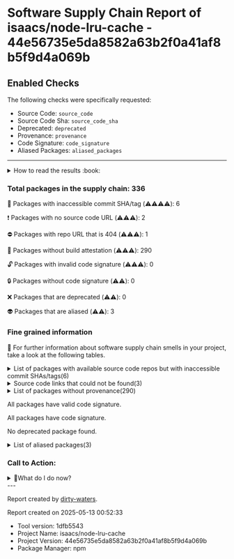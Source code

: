 
# Software Supply Chain Report of isaacs/node-lru-cache - 44e56735e5da8582a63b2f0a41af8b5f9d4a069b

## Enabled Checks
The following checks were specifically requested:

- Source Code: `source_code`
- Source Code Sha: `source_code_sha`
- Deprecated: `deprecated`
- Provenance: `provenance`
- Code Signature: `code_signature`
- Aliased Packages: `aliased_packages`

---


<details>
    <summary>How to read the results :book: </summary>
    
 Dirty-waters has analyzed your project dependencies and found different categories for each of them:

    
 - ⚠️⚠️⚠️⚠️ : critical severity 

    
 - ⚠️⚠️⚠️ : high severity 

    
 - ⚠️⚠️: medium severity 

    
 - ⚠️: low severity 

</details>
        

 ### Total packages in the supply chain: 336


:wrench: Packages with inaccessible commit SHA/tag (⚠️⚠️⚠️⚠️): 6

:heavy_exclamation_mark: Packages with no source code URL (⚠️⚠️⚠️): 2

:no_entry: Packages with repo URL that is 404 (⚠️⚠️⚠️): 1

:black_square_button: Packages without build attestation (⚠️⚠️⚠️): 290

:unlock: Packages with invalid code signature (⚠️⚠️⚠️): 0

:lock: Packages without code signature (⚠️⚠️): 0

:x: Packages that are deprecated (⚠️⚠️): 0

:alien: Packages that are aliased (⚠️⚠️): 3


### Fine grained information

:dolphin: For further information about software supply chain smells in your project, take a look at the following tables.

<details>
<summary>List of packages with available source code repos but with inaccessible commit SHAs/tags(6)</summary>
    


| package_name                                   | sha_exists   | tag_version   | is_sha   | sha                                      | tag_url   | message                            |   status_code_for_sha | parent                                                                                                           |
|:-----------------------------------------------|:-------------|:--------------|:---------|:-----------------------------------------|:----------|:-----------------------------------|----------------------:|:-----------------------------------------------------------------------------------------------------------------|
| `@isaacs/ts-node-temp-fork-for-pr-2009@10.9.7` | False        | `10.9.7`      | True     | b94410f249225de05d877d75f8b1839417cbdad3 |           | Tag 10.9.7 not found in the repo   |                   404 | `[]`                                                                                                             |
| `@types/hast@3.0.4`                            | False        | `3.0.4`       | False    |                                          |           | Tag 3.0.4 not found in the repo    |                   404 | `[]`                                                                                                             |
| `@types/istanbul-lib-coverage@2.0.6`           | False        | `2.0.6`       | False    |                                          |           | Tag 2.0.6 not found in the repo    |                   404 | `[]`                                                                                                             |
| `@types/node@22.13.13`                         | False        | `22.13.13`    | False    |                                          |           | Tag 22.13.13 not found in the repo |                   404 | `[]`                                                                                                             |
| `@types/unist@3.0.3`                           | False        | `3.0.3`       | False    |                                          |           | Tag 3.0.3 not found in the repo    |                   404 | `[]`                                                                                                             |
| `tap-yaml@4.0.0`                               | False        | `4.0.0`       | True     | f4c46d4e0c4489b30cbc79391257cecafa95063b |           | Tag 4.0.0 not found in the repo    |                   404 | `['@tapjs/reporter@4.0.2', '@tapjs/core@4.0.1', '@tapjs/run@4.0.2', 'tap-parser@18.0.0', '@tapjs/config@5.0.1']` |
</details>

<details>
<summary>Source code links that could not be found(3)</summary>
    


|   index | package_name                     | github_url                                  | github_exists   | parent   |
|--------:|:---------------------------------|:--------------------------------------------|:----------------|:---------|
|       1 | `@alcalzone/ansi-tokenize@0.1.3` | No_repo_info_found                          |                 | `[]`     |
|       2 | `minipass-pipeline@1.2.4`        | No_repo_info_found                          |                 | `[]`     |
|       3 | `prismjs-terminal@1.2.3`         | https://github.com/isaacs/prismajs-terminal | False           | `[]`     |
</details>

<details>
<summary>List of packages without provenance(290)</summary>
    


| package_name                                   | provenance_in_version   | parent                                                                                                                                                 |
|:-----------------------------------------------|:------------------------|:-------------------------------------------------------------------------------------------------------------------------------------------------------|
| `@alcalzone/ansi-tokenize@0.1.3`               | False                   | `[]`                                                                                                                                                   |
| `@base2/pretty-print-object@1.0.1`             | False                   | `['react-element-to-jsx-string@15.0.0']`                                                                                                               |
| `@bcoe/v8-coverage@1.0.2`                      | False                   | `[]`                                                                                                                                                   |
| `@cspotcode/source-map-support@0.8.1`          | False                   | `[]`                                                                                                                                                   |
| `@esbuild/aix-ppc64@0.25.1`                    | False                   | `[]`                                                                                                                                                   |
| `@esbuild/android-arm64@0.25.1`                | False                   | `[]`                                                                                                                                                   |
| `@esbuild/android-arm@0.25.1`                  | False                   | `[]`                                                                                                                                                   |
| `@esbuild/android-x64@0.25.1`                  | False                   | `[]`                                                                                                                                                   |
| `@esbuild/darwin-arm64@0.25.1`                 | False                   | `[]`                                                                                                                                                   |
| `@esbuild/darwin-x64@0.25.1`                   | False                   | `[]`                                                                                                                                                   |
| `@esbuild/freebsd-arm64@0.25.1`                | False                   | `[]`                                                                                                                                                   |
| `@esbuild/freebsd-x64@0.25.1`                  | False                   | `[]`                                                                                                                                                   |
| `@esbuild/linux-arm64@0.25.1`                  | False                   | `[]`                                                                                                                                                   |
| `@esbuild/linux-arm@0.25.1`                    | False                   | `[]`                                                                                                                                                   |
| `@esbuild/linux-ia32@0.25.1`                   | False                   | `[]`                                                                                                                                                   |
| `@esbuild/linux-loong64@0.25.1`                | False                   | `[]`                                                                                                                                                   |
| `@esbuild/linux-mips64el@0.25.1`               | False                   | `[]`                                                                                                                                                   |
| `@esbuild/linux-ppc64@0.25.1`                  | False                   | `[]`                                                                                                                                                   |
| `@esbuild/linux-riscv64@0.25.1`                | False                   | `[]`                                                                                                                                                   |
| `@esbuild/linux-s390x@0.25.1`                  | False                   | `[]`                                                                                                                                                   |
| `@esbuild/linux-x64@0.25.1`                    | False                   | `[]`                                                                                                                                                   |
| `@esbuild/netbsd-arm64@0.25.1`                 | False                   | `[]`                                                                                                                                                   |
| `@esbuild/netbsd-x64@0.25.1`                   | False                   | `[]`                                                                                                                                                   |
| `@esbuild/openbsd-arm64@0.25.1`                | False                   | `[]`                                                                                                                                                   |
| `@esbuild/openbsd-x64@0.25.1`                  | False                   | `[]`                                                                                                                                                   |
| `@esbuild/sunos-x64@0.25.1`                    | False                   | `[]`                                                                                                                                                   |
| `@esbuild/win32-arm64@0.25.1`                  | False                   | `[]`                                                                                                                                                   |
| `@esbuild/win32-ia32@0.25.1`                   | False                   | `[]`                                                                                                                                                   |
| `@esbuild/win32-x64@0.25.1`                    | False                   | `[]`                                                                                                                                                   |
| `@gerrit0/mini-shiki@3.2.1`                    | False                   | `[]`                                                                                                                                                   |
| `@isaacs/cliui@8.0.2`                          | False                   | `[]`                                                                                                                                                   |
| `@isaacs/ts-node-temp-fork-for-pr-2009@10.9.7` | False                   | `[]`                                                                                                                                                   |
| `@istanbuljs/schema@0.1.3`                     | False                   | `[]`                                                                                                                                                   |
| `@jridgewell/resolve-uri@3.1.2`                | False                   | `[]`                                                                                                                                                   |
| `@jridgewell/sourcemap-codec@1.5.0`            | False                   | `[]`                                                                                                                                                   |
| `@jridgewell/trace-mapping@0.3.25`             | False                   | `[]`                                                                                                                                                   |
| `@jridgewell/trace-mapping@0.3.9`              | False                   | `['@cspotcode/source-map-support@0.8.1']`                                                                                                              |
| `@npmcli/fs@3.1.1`                             | False                   | `[]`                                                                                                                                                   |
| `@npmcli/node-gyp@3.0.0`                       | False                   | `[]`                                                                                                                                                   |
| `@pkgjs/parseargs@0.11.0`                      | False                   | `[]`                                                                                                                                                   |
| `@shikijs/vscode-textmate@10.0.2`              | False                   | `[]`                                                                                                                                                   |
| `@tapjs/after-each@4.0.1`                      | False                   | `['tap@21.1.0', '@tapjs/test@4.0.1']`                                                                                                                  |
| `@tapjs/after@3.0.1`                           | False                   | `['@tapjs/mock@4.0.1', 'tap@21.1.0', '@tapjs/test@4.0.1', '@tapjs/run@4.0.2', '@tapjs/intercept@4.0.1']`                                               |
| `@tapjs/asserts@4.0.1`                         | False                   | `['tap@21.1.0', '@tapjs/test@4.0.1']`                                                                                                                  |
| `@tapjs/before-each@4.0.1`                     | False                   | `['tap@21.1.0', '@tapjs/test@4.0.1']`                                                                                                                  |
| `@tapjs/before@4.0.1`                          | False                   | `['tap@21.1.0', '@tapjs/run@4.0.2', '@tapjs/test@4.0.1']`                                                                                              |
| `@tapjs/chdir@3.0.1`                           | False                   | `['tap@21.1.0', '@tapjs/test@4.0.1']`                                                                                                                  |
| `@tapjs/config@5.0.1`                          | False                   | `['@tapjs/run@4.0.2', '@tapjs/reporter@4.0.2']`                                                                                                        |
| `@tapjs/core@4.0.1`                            | False                   | `['tap@21.1.0', '@tapjs/config@5.0.1']`                                                                                                                |
| `@tapjs/error-serdes@4.0.0`                    | False                   | `['@tapjs/node-serialize@4.0.1']`                                                                                                                      |
| `@tapjs/filter@4.0.1`                          | False                   | `['tap@21.1.0', '@tapjs/test@4.0.1']`                                                                                                                  |
| `@tapjs/fixture@4.0.1`                         | False                   | `['tap@21.1.0', '@tapjs/test@4.0.1']`                                                                                                                  |
| `@tapjs/intercept@4.0.1`                       | False                   | `['tap@21.1.0', '@tapjs/test@4.0.1']`                                                                                                                  |
| `@tapjs/mock@4.0.1`                            | False                   | `['tap@21.1.0', '@tapjs/test@4.0.1']`                                                                                                                  |
| `@tapjs/node-serialize@4.0.1`                  | False                   | `['tap@21.1.0', '@tapjs/test@4.0.1']`                                                                                                                  |
| `@tapjs/processinfo@3.1.8`                     | False                   | `[]`                                                                                                                                                   |
| `@tapjs/reporter@4.0.2`                        | False                   | `['@tapjs/run@4.0.2']`                                                                                                                                 |
| `@tapjs/run@4.0.2`                             | False                   | `['tap@21.1.0']`                                                                                                                                       |
| `@tapjs/snapshot@4.0.1`                        | False                   | `['tap@21.1.0', '@tapjs/test@4.0.1']`                                                                                                                  |
| `@tapjs/spawn@4.0.1`                           | False                   | `['tap@21.1.0', '@tapjs/run@4.0.2', '@tapjs/test@4.0.1']`                                                                                              |
| `@tapjs/stack@4.0.0`                           | False                   | `['@tapjs/node-serialize@4.0.1', '@tapjs/mock@4.0.1', '@tapjs/reporter@4.0.2', '@tapjs/asserts@4.0.1', '@tapjs/intercept@4.0.1', '@tapjs/core@4.0.1']` |
| `@tapjs/stdin@4.0.1`                           | False                   | `['tap@21.1.0', '@tapjs/run@4.0.2', '@tapjs/test@4.0.1']`                                                                                              |
| `@tapjs/test@4.0.1`                            | False                   | `['@tapjs/run@4.0.2', 'tap@21.1.0', '@tapjs/core@4.0.1', '@tapjs/config@5.0.1']`                                                                       |
| `@tapjs/typescript@3.1.0`                      | False                   | `['tap@21.1.0', '@tapjs/test@4.0.1']`                                                                                                                  |
| `@tapjs/worker@4.0.1`                          | False                   | `['tap@21.1.0', '@tapjs/test@4.0.1']`                                                                                                                  |
| `@tsconfig/node14@14.1.3`                      | False                   | `[]`                                                                                                                                                   |
| `@tsconfig/node16@16.1.3`                      | False                   | `[]`                                                                                                                                                   |
| `@tsconfig/node18@18.2.4`                      | False                   | `[]`                                                                                                                                                   |
| `@tsconfig/node20@20.1.5`                      | False                   | `[]`                                                                                                                                                   |
| `@types/hast@3.0.4`                            | False                   | `[]`                                                                                                                                                   |
| `@types/istanbul-lib-coverage@2.0.6`           | False                   | `[]`                                                                                                                                                   |
| `@types/node@22.13.13`                         | False                   | `[]`                                                                                                                                                   |
| `@types/unist@3.0.3`                           | False                   | `[]`                                                                                                                                                   |
| `abbrev@2.0.0`                                 | False                   | `[]`                                                                                                                                                   |
| `acorn-walk@8.3.4`                             | False                   | `[]`                                                                                                                                                   |
| `acorn@8.14.1`                                 | False                   | `[]`                                                                                                                                                   |
| `agent-base@7.1.3`                             | False                   | `[]`                                                                                                                                                   |
| `aggregate-error@3.1.0`                        | False                   | `[]`                                                                                                                                                   |
| `ansi-escapes@7.0.0`                           | False                   | `[]`                                                                                                                                                   |
| `ansi-regex@5.0.1`                             | False                   | `[]`                                                                                                                                                   |
| `ansi-regex@6.1.0`                             | False                   | `[]`                                                                                                                                                   |
| `ansi-styles@4.3.0`                            | False                   | `[]`                                                                                                                                                   |
| `ansi-styles@6.2.1`                            | False                   | `[]`                                                                                                                                                   |
| `anymatch@3.1.3`                               | False                   | `[]`                                                                                                                                                   |
| `arg@4.1.3`                                    | False                   | `[]`                                                                                                                                                   |
| `argparse@2.0.1`                               | False                   | `[]`                                                                                                                                                   |
| `async-hook-domain@4.0.1`                      | False                   | `[]`                                                                                                                                                   |
| `auto-bind@5.0.1`                              | False                   | `[]`                                                                                                                                                   |
| `balanced-match@1.0.2`                         | False                   | `[]`                                                                                                                                                   |
| `benchmark@2.1.4`                              | False                   | `[]`                                                                                                                                                   |
| `binary-extensions@2.3.0`                      | False                   | `[]`                                                                                                                                                   |
| `brace-expansion@2.0.1`                        | False                   | `[]`                                                                                                                                                   |
| `braces@3.0.3`                                 | False                   | `[]`                                                                                                                                                   |
| `c8@10.1.3`                                    | False                   | `[]`                                                                                                                                                   |
| `chalk@5.4.1`                                  | False                   | `[]`                                                                                                                                                   |
| `chownr@2.0.0`                                 | False                   | `[]`                                                                                                                                                   |
| `clean-stack@2.2.0`                            | False                   | `[]`                                                                                                                                                   |
| `cli-boxes@3.0.0`                              | False                   | `[]`                                                                                                                                                   |
| `cli-cursor@4.0.0`                             | False                   | `[]`                                                                                                                                                   |
| `cli-truncate@4.0.0`                           | False                   | `[]`                                                                                                                                                   |
| `cliui@8.0.1`                                  | False                   | `[]`                                                                                                                                                   |
| `code-excerpt@4.0.0`                           | False                   | `[]`                                                                                                                                                   |
| `color-convert@2.0.1`                          | False                   | `[]`                                                                                                                                                   |
| `color-name@1.1.4`                             | False                   | `[]`                                                                                                                                                   |
| `convert-source-map@2.0.0`                     | False                   | `[]`                                                                                                                                                   |
| `convert-to-spaces@2.0.1`                      | False                   | `[]`                                                                                                                                                   |
| `cross-spawn@7.0.6`                            | False                   | `[]`                                                                                                                                                   |
| `debug@4.4.0`                                  | False                   | `[]`                                                                                                                                                   |
| `diff@4.0.2`                                   | False                   | `[]`                                                                                                                                                   |
| `diff@5.2.0`                                   | False                   | `[]`                                                                                                                                                   |
| `eastasianwidth@0.2.0`                         | False                   | `[]`                                                                                                                                                   |
| `emoji-regex@10.4.0`                           | False                   | `[]`                                                                                                                                                   |
| `emoji-regex@8.0.0`                            | False                   | `[]`                                                                                                                                                   |
| `emoji-regex@9.2.2`                            | False                   | `[]`                                                                                                                                                   |
| `encoding@0.1.13`                              | False                   | `[]`                                                                                                                                                   |
| `entities@4.5.0`                               | False                   | `[]`                                                                                                                                                   |
| `env-paths@2.2.1`                              | False                   | `[]`                                                                                                                                                   |
| `environment@1.1.0`                            | False                   | `[]`                                                                                                                                                   |
| `err-code@2.0.3`                               | False                   | `[]`                                                                                                                                                   |
| `esbuild@0.25.1`                               | False                   | `[]`                                                                                                                                                   |
| `escalade@3.2.0`                               | False                   | `[]`                                                                                                                                                   |
| `escape-string-regexp@2.0.0`                   | False                   | `[]`                                                                                                                                                   |
| `events-to-array@2.0.3`                        | False                   | `[]`                                                                                                                                                   |
| `fill-range@7.1.1`                             | False                   | `[]`                                                                                                                                                   |
| `find-up@5.0.0`                                | False                   | `[]`                                                                                                                                                   |
| `foreground-child@3.3.1`                       | False                   | `[]`                                                                                                                                                   |
| `fromentries@1.3.2`                            | False                   | `[]`                                                                                                                                                   |
| `fs-minipass@2.1.0`                            | False                   | `[]`                                                                                                                                                   |
| `fsevents@2.3.3`                               | False                   | `[]`                                                                                                                                                   |
| `function-loop@4.0.0`                          | False                   | `[]`                                                                                                                                                   |
| `get-caller-file@2.0.5`                        | False                   | `[]`                                                                                                                                                   |
| `get-east-asian-width@1.3.0`                   | False                   | `[]`                                                                                                                                                   |
| `glob-parent@5.1.2`                            | False                   | `[]`                                                                                                                                                   |
| `glob@10.4.5`                                  | False                   | `[]`                                                                                                                                                   |
| `glob@11.0.1`                                  | False                   | `[]`                                                                                                                                                   |
| `graceful-fs@4.2.11`                           | False                   | `[]`                                                                                                                                                   |
| `has-flag@4.0.0`                               | False                   | `[]`                                                                                                                                                   |
| `html-escaper@2.0.2`                           | False                   | `[]`                                                                                                                                                   |
| `http-cache-semantics@4.1.1`                   | False                   | `[]`                                                                                                                                                   |
| `http-proxy-agent@7.0.2`                       | False                   | `[]`                                                                                                                                                   |
| `https-proxy-agent@7.0.6`                      | False                   | `[]`                                                                                                                                                   |
| `iconv-lite@0.6.3`                             | False                   | `[]`                                                                                                                                                   |
| `imurmurhash@0.1.4`                            | False                   | `[]`                                                                                                                                                   |
| `indent-string@4.0.0`                          | False                   | `[]`                                                                                                                                                   |
| `indent-string@5.0.0`                          | False                   | `[]`                                                                                                                                                   |
| `ink@5.2.0`                                    | False                   | `[]`                                                                                                                                                   |
| `ip-address@9.0.5`                             | False                   | `[]`                                                                                                                                                   |
| `is-actual-promise@1.0.2`                      | False                   | `[]`                                                                                                                                                   |
| `is-binary-path@2.1.0`                         | False                   | `[]`                                                                                                                                                   |
| `is-extglob@2.1.1`                             | False                   | `[]`                                                                                                                                                   |
| `is-fullwidth-code-point@3.0.0`                | False                   | `[]`                                                                                                                                                   |
| `is-fullwidth-code-point@4.0.0`                | False                   | `[]`                                                                                                                                                   |
| `is-fullwidth-code-point@5.0.0`                | False                   | `[]`                                                                                                                                                   |
| `is-glob@4.0.3`                                | False                   | `[]`                                                                                                                                                   |
| `is-in-ci@1.0.0`                               | False                   | `[]`                                                                                                                                                   |
| `is-lambda@1.0.1`                              | False                   | `[]`                                                                                                                                                   |
| `is-number@7.0.0`                              | False                   | `[]`                                                                                                                                                   |
| `is-plain-object@5.0.0`                        | False                   | `['react-element-to-jsx-string@15.0.0']`                                                                                                               |
| `isexe@2.0.0`                                  | False                   | `[]`                                                                                                                                                   |
| `isexe@3.1.1`                                  | False                   | `[]`                                                                                                                                                   |
| `istanbul-lib-coverage@3.2.2`                  | False                   | `[]`                                                                                                                                                   |
| `istanbul-lib-report@3.0.1`                    | False                   | `[]`                                                                                                                                                   |
| `istanbul-reports@3.1.7`                       | False                   | `[]`                                                                                                                                                   |
| `jackspeak@3.4.3`                              | False                   | `[]`                                                                                                                                                   |
| `jackspeak@4.1.0`                              | False                   | `[]`                                                                                                                                                   |
| `js-tokens@4.0.0`                              | False                   | `[]`                                                                                                                                                   |
| `jsbn@1.1.0`                                   | False                   | `['ip-address@9.0.5']`                                                                                                                                 |
| `jsonparse@1.3.1`                              | False                   | `[]`                                                                                                                                                   |
| `linkify-it@5.0.0`                             | False                   | `[]`                                                                                                                                                   |
| `locate-path@6.0.0`                            | False                   | `[]`                                                                                                                                                   |
| `lodash@4.17.21`                               | False                   | `[]`                                                                                                                                                   |
| `loose-envify@1.4.0`                           | False                   | `[]`                                                                                                                                                   |
| `lru-cache@10.4.3`                             | False                   | `[]`                                                                                                                                                   |
| `lru-cache@11.0.2`                             | False                   | `[]`                                                                                                                                                   |
| `lunr@2.3.9`                                   | False                   | `[]`                                                                                                                                                   |
| `make-dir@4.0.0`                               | False                   | `[]`                                                                                                                                                   |
| `make-error@1.3.6`                             | False                   | `[]`                                                                                                                                                   |
| `markdown-it@14.1.0`                           | False                   | `[]`                                                                                                                                                   |
| `marked@4.3.0`                                 | False                   | `[]`                                                                                                                                                   |
| `mdurl@2.0.0`                                  | False                   | `[]`                                                                                                                                                   |
| `mimic-fn@2.1.0`                               | False                   | `[]`                                                                                                                                                   |
| `minimatch@10.0.1`                             | False                   | `[]`                                                                                                                                                   |
| `minimatch@9.0.5`                              | False                   | `[]`                                                                                                                                                   |
| `minipass-collect@2.0.1`                       | False                   | `[]`                                                                                                                                                   |
| `minipass-flush@1.0.5`                         | False                   | `[]`                                                                                                                                                   |
| `minipass-pipeline@1.2.4`                      | False                   | `[]`                                                                                                                                                   |
| `minipass-sized@1.0.3`                         | False                   | `[]`                                                                                                                                                   |
| `minipass@3.3.6`                               | False                   | `[]`                                                                                                                                                   |
| `minipass@5.0.0`                               | False                   | `[]`                                                                                                                                                   |
| `minipass@7.1.2`                               | False                   | `[]`                                                                                                                                                   |
| `minizlib@2.1.2`                               | False                   | `[]`                                                                                                                                                   |
| `mkdirp@1.0.4`                                 | False                   | `[]`                                                                                                                                                   |
| `mkdirp@3.0.1`                                 | False                   | `[]`                                                                                                                                                   |
| `ms@2.1.3`                                     | False                   | `[]`                                                                                                                                                   |
| `negotiator@0.6.4`                             | False                   | `[]`                                                                                                                                                   |
| `normalize-path@3.0.0`                         | False                   | `[]`                                                                                                                                                   |
| `onetime@5.1.2`                                | False                   | `[]`                                                                                                                                                   |
| `opener@1.5.2`                                 | False                   | `[]`                                                                                                                                                   |
| `p-limit@3.1.0`                                | False                   | `[]`                                                                                                                                                   |
| `p-locate@5.0.0`                               | False                   | `[]`                                                                                                                                                   |
| `p-map@4.0.0`                                  | False                   | `[]`                                                                                                                                                   |
| `package-json-from-dist@1.0.1`                 | False                   | `[]`                                                                                                                                                   |
| `patch-console@2.0.0`                          | False                   | `[]`                                                                                                                                                   |
| `path-exists@4.0.0`                            | False                   | `[]`                                                                                                                                                   |
| `path-key@3.1.1`                               | False                   | `[]`                                                                                                                                                   |
| `path-scurry@1.11.1`                           | False                   | `[]`                                                                                                                                                   |
| `path-scurry@2.0.0`                            | False                   | `[]`                                                                                                                                                   |
| `picomatch@2.3.1`                              | False                   | `[]`                                                                                                                                                   |
| `pirates@4.0.6`                                | False                   | `[]`                                                                                                                                                   |
| `platform@1.3.6`                               | False                   | `[]`                                                                                                                                                   |
| `polite-json@5.0.0`                            | False                   | `[]`                                                                                                                                                   |
| `prettier@3.5.3`                               | False                   | `[]`                                                                                                                                                   |
| `prismjs-terminal@1.2.3`                       | False                   | `[]`                                                                                                                                                   |
| `prismjs@1.30.0`                               | False                   | `[]`                                                                                                                                                   |
| `process-on-spawn@1.1.0`                       | False                   | `[]`                                                                                                                                                   |
| `promise-inflight@1.0.1`                       | False                   | `[]`                                                                                                                                                   |
| `promise-retry@2.0.1`                          | False                   | `[]`                                                                                                                                                   |
| `punycode.js@2.3.1`                            | False                   | `[]`                                                                                                                                                   |
| `react-dom@18.3.1`                             | False                   | `[]`                                                                                                                                                   |
| `react-element-to-jsx-string@15.0.0`           | False                   | `[]`                                                                                                                                                   |
| `react-is@18.1.0`                              | False                   | `['react-element-to-jsx-string@15.0.0']`                                                                                                               |
| `react-reconciler@0.29.2`                      | False                   | `[]`                                                                                                                                                   |
| `react@18.3.1`                                 | False                   | `[]`                                                                                                                                                   |
| `readdirp@3.6.0`                               | False                   | `[]`                                                                                                                                                   |
| `require-directory@2.1.1`                      | False                   | `[]`                                                                                                                                                   |
| `resolve-import@2.0.0`                         | False                   | `[]`                                                                                                                                                   |
| `restore-cursor@4.0.0`                         | False                   | `[]`                                                                                                                                                   |
| `retry@0.12.0`                                 | False                   | `[]`                                                                                                                                                   |
| `rimraf@6.0.1`                                 | False                   | `[]`                                                                                                                                                   |
| `safer-buffer@2.1.2`                           | False                   | `[]`                                                                                                                                                   |
| `scheduler@0.23.2`                             | False                   | `[]`                                                                                                                                                   |
| `shebang-command@2.0.0`                        | False                   | `[]`                                                                                                                                                   |
| `shebang-regex@3.0.0`                          | False                   | `[]`                                                                                                                                                   |
| `signal-exit@3.0.7`                            | False                   | `[]`                                                                                                                                                   |
| `signal-exit@4.1.0`                            | False                   | `[]`                                                                                                                                                   |
| `slice-ansi@5.0.0`                             | False                   | `[]`                                                                                                                                                   |
| `slice-ansi@7.1.0`                             | False                   | `[]`                                                                                                                                                   |
| `smart-buffer@4.2.0`                           | False                   | `[]`                                                                                                                                                   |
| `socks-proxy-agent@8.0.5`                      | False                   | `[]`                                                                                                                                                   |
| `socks@2.8.4`                                  | False                   | `[]`                                                                                                                                                   |
| `spdx-correct@3.2.0`                           | False                   | `[]`                                                                                                                                                   |
| `spdx-exceptions@2.5.0`                        | False                   | `[]`                                                                                                                                                   |
| `spdx-expression-parse@3.0.1`                  | False                   | `[]`                                                                                                                                                   |
| `spdx-license-ids@3.0.21`                      | False                   | `[]`                                                                                                                                                   |
| `sprintf-js@1.1.3`                             | False                   | `[]`                                                                                                                                                   |
| `stack-utils@2.0.6`                            | False                   | `[]`                                                                                                                                                   |
| `string-length@6.0.0`                          | False                   | `[]`                                                                                                                                                   |
| `string-width@4.2.3`                           | False                   | `[]`                                                                                                                                                   |
| `string-width@5.1.2`                           | False                   | `[]`                                                                                                                                                   |
| `string-width@7.2.0`                           | False                   | `[]`                                                                                                                                                   |
| `strip-ansi@6.0.1`                             | False                   | `[]`                                                                                                                                                   |
| `strip-ansi@7.1.0`                             | False                   | `[]`                                                                                                                                                   |
| `supports-color@7.2.0`                         | False                   | `[]`                                                                                                                                                   |
| `sync-content@2.0.1`                           | False                   | `[]`                                                                                                                                                   |
| `tap-parser@18.0.0`                            | False                   | `['@tapjs/node-serialize@4.0.1', '@tapjs/test@4.0.1', '@tapjs/reporter@4.0.2', '@tapjs/run@4.0.2', '@tapjs/core@4.0.1']`                               |
| `tap-yaml@4.0.0`                               | False                   | `['@tapjs/reporter@4.0.2', '@tapjs/core@4.0.1', '@tapjs/run@4.0.2', 'tap-parser@18.0.0', '@tapjs/config@5.0.1']`                                       |
| `tap@21.1.0`                                   | False                   | `[]`                                                                                                                                                   |
| `tar@6.2.1`                                    | False                   | `[]`                                                                                                                                                   |
| `tcompare@9.0.0`                               | False                   | `['@tapjs/reporter@4.0.2', '@tapjs/snapshot@4.0.1', '@tapjs/asserts@4.0.1', '@tapjs/run@4.0.2', '@tapjs/core@4.0.1']`                                  |
| `test-exclude@7.0.1`                           | False                   | `[]`                                                                                                                                                   |
| `to-regex-range@5.0.1`                         | False                   | `[]`                                                                                                                                                   |
| `trivial-deferred@2.0.0`                       | False                   | `[]`                                                                                                                                                   |
| `tshy@3.0.2`                                   | False                   | `[]`                                                                                                                                                   |
| `type-fest@4.38.0`                             | False                   | `[]`                                                                                                                                                   |
| `typedoc@0.28.1`                               | False                   | `[]`                                                                                                                                                   |
| `typescript@5.5.4`                             | False                   | `[]`                                                                                                                                                   |
| `typescript@5.8.2`                             | False                   | `[]`                                                                                                                                                   |
| `uc.micro@2.1.0`                               | False                   | `[]`                                                                                                                                                   |
| `undici-types@6.20.0`                          | False                   | `[]`                                                                                                                                                   |
| `unique-filename@3.0.0`                        | False                   | `[]`                                                                                                                                                   |
| `unique-slug@4.0.0`                            | False                   | `[]`                                                                                                                                                   |
| `uuid@8.3.2`                                   | False                   | `[]`                                                                                                                                                   |
| `v8-compile-cache-lib@3.0.1`                   | False                   | `[]`                                                                                                                                                   |
| `v8-to-istanbul@9.3.0`                         | False                   | `[]`                                                                                                                                                   |
| `validate-npm-package-license@3.0.4`           | False                   | `[]`                                                                                                                                                   |
| `walk-up-path@4.0.0`                           | False                   | `[]`                                                                                                                                                   |
| `which@2.0.2`                                  | False                   | `[]`                                                                                                                                                   |
| `widest-line@5.0.0`                            | False                   | `[]`                                                                                                                                                   |
| `wrap-ansi@7.0.0`                              | False                   | `[]`                                                                                                                                                   |
| `wrap-ansi@8.1.0`                              | False                   | `[]`                                                                                                                                                   |
| `wrap-ansi@9.0.0`                              | False                   | `[]`                                                                                                                                                   |
| `ws@8.18.1`                                    | False                   | `[]`                                                                                                                                                   |
| `y18n@5.0.8`                                   | False                   | `[]`                                                                                                                                                   |
| `yallist@4.0.0`                                | False                   | `[]`                                                                                                                                                   |
| `yaml-types@0.4.0`                             | False                   | `[]`                                                                                                                                                   |
| `yaml@2.7.0`                                   | False                   | `[]`                                                                                                                                                   |
| `yargs-parser@21.1.1`                          | False                   | `[]`                                                                                                                                                   |
| `yargs@17.7.2`                                 | False                   | `[]`                                                                                                                                                   |
| `yocto-queue@0.1.0`                            | False                   | `[]`                                                                                                                                                   |
| `yoga-layout@3.2.1`                            | False                   | `[]`                                                                                                                                                   |
</details>

All packages have valid code signature.

All packages have code signature.

No deprecated package found.

<details>
<summary>List of aliased packages(3)</summary>
    


| package_name         | aliased_package_name   | parent   |
|:---------------------|:-----------------------|:---------|
| `string-width@4.2.3` | `string-width-cjs`     | `[]`     |
| `strip-ansi@6.0.1`   | `strip-ansi-cjs`       | `[]`     |
| `wrap-ansi@7.0.0`    | `wrap-ansi-cjs`        | `[]`     |
</details>

### Call to Action:

<details>
<summary>👻What do I do now? </summary>


For packages **without source code & accessible SHA/release tags**:

- **Why?** Missing or inaccessible source code makes it impossible to audit the package for security vulnerabilities or malicious code.

1. Pull Request to the maintainer of dependency, requesting correct repository metadata and proper versioning/tagging. 


For **deprecated** packages:

- **Why?** Deprecated packages may contain known security issues and are no longer maintained, putting your project at risk.

1. Confirm the maintainer's deprecation intention 
2. Check for not deprecated versions

For packages **without code signature**:

- **Why?** Code signatures help verify the authenticity and integrity of the package, ensuring it hasn't been tampered with.

1. Open an issue in the dependency's repository to request the inclusion of code signature in the CI/CD pipeline. 


For packages **with invalid code signature**:

- **Why?** Invalid signatures could indicate tampering or compromised build processes.

1. It's recommended to verify the code signature and contact the maintainer to fix the issue.

For packages **without provenance**:

- **Why?** Without provenance, there's no way to verify that the package was built from the claimed source code, making supply chain attacks possible.

1. Open an issue in the dependency's repository to request the inclusion of provenance and build attestation in the CI/CD pipeline.

For packages that are **aliased**:

- **Why?** Aliased packages may hide malicious dependencies under seemingly legitimate names.

1. Check the aliased package and its repository to verify the alias is not malicious.
</details>
---

Report created by [dirty-waters](https://github.com/chains-project/dirty-waters/).

Report created on 2025-05-13 00:52:33
- Tool version: 1dfb5543
- Project Name: isaacs/node-lru-cache
- Project Version: 44e56735e5da8582a63b2f0a41af8b5f9d4a069b
- Package Manager: npm
